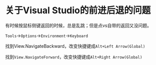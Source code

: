 # 关于Visual Studio的前进后退的问题

有时候按鼠标侧键返回的时候，总是乱跳；但是点vs自带的返回又没问题。

`Tools`->`Options`->`Environment`->`Keyboard`

找到View.NavigateBackward，改变快捷键成`Alt+Left Arrow(Global)`

找到`View.NavigateForward`，改变快捷键成`Alt+Right Arrow(Global)`

